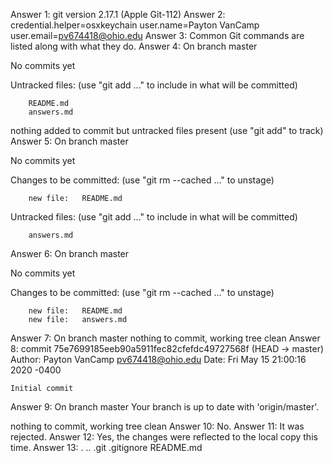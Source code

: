Answer 1: 
git version 2.17.1 (Apple Git-112)
Answer 2: 
credential.helper=osxkeychain
user.name=Payton VanCamp
user.email=pv674418@ohio.edu
Answer 3:
Common Git commands are listed along with what they do.
Answer 4:
On branch master

No commits yet

Untracked files:
  (use "git add <file>..." to include in what will be committed)

        README.md
        answers.md

nothing added to commit but untracked files present (use "git add" to track)
Answer 5:
On branch master

No commits yet

Changes to be committed:
  (use "git rm --cached <file>..." to unstage)

        new file:   README.md

Untracked files:
  (use "git add <file>..." to include in what will be committed)

        answers.md

Answer 6:
On branch master

No commits yet

Changes to be committed:
  (use "git rm --cached <file>..." to unstage)

        new file:   README.md
        new file:   answers.md
Answer 7:
On branch master
nothing to commit, working tree clean
Answer 8:
commit 75e7699185eeb90a5911fec82cfefdc49727568f (HEAD -> master)
Author: Payton VanCamp <pv674418@ohio.edu>
Date:   Fri May 15 21:00:16 2020 -0400

    Initial commit
Answer 9:
On branch master
Your branch is up to date with 'origin/master'.

nothing to commit, working tree clean
Answer 10:
No.
Answer 11:
It was rejected.
Answer 12:
Yes, the changes were reflected to the local copy this time.
Answer 13:
.		..		.git		.gitignore	README.md
